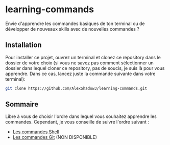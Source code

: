 # learning-commands

Envie d'apprendre les commandes basiques de ton terminal ou de développer de nouveaux skills avec de nouvelles commandes ?

## Installation

Pour installer ce projet, ouvrez un terminal et clonez ce repository dans le dossier de votre choix (si vous ne savez pas comment sélectionner un dossier dans lequel cloner ce repository, pas de soucis, je suis là pour vous apprendre. Dans ce cas, lancez juste la commande suivante dans votre terminal):

```bash
git clone https://github.com/AlexShadow3/learning-commands.git
```

## Sommaire

Libre à vous de choisir l'ordre dans lequel vous souhaitez apprendre les commandes. Cependant, je vous conseille de suivre l'ordre suivant :

- [Les commandes Shell](./Shell/README.md)
- [Les commandes Git](./Git/README.md) (NON DISPONIBLE)
